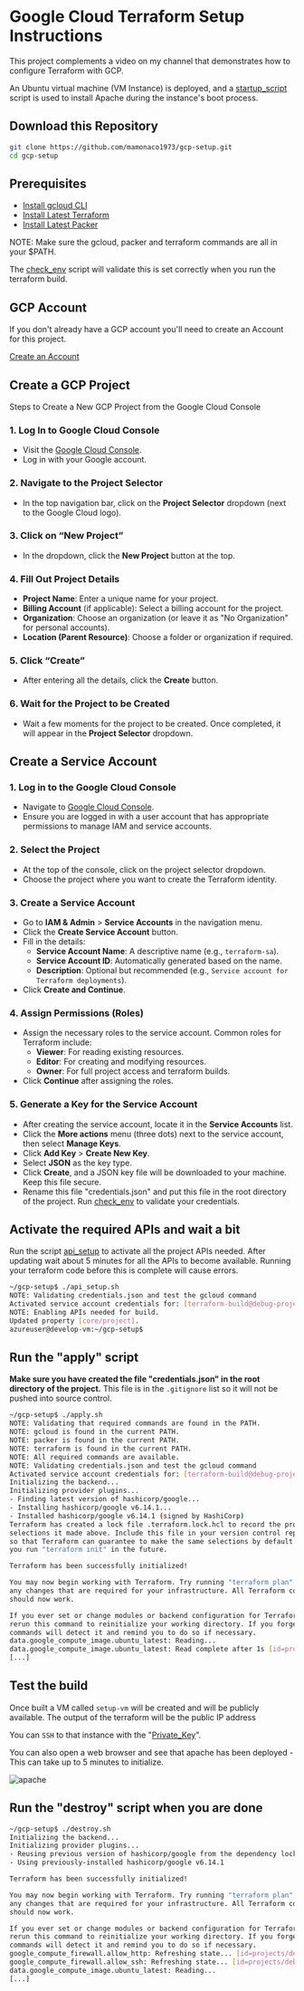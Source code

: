 Google Cloud Terraform Setup Instructions
=========================================

This project complements a video on my channel that demonstrates how to configure Terraform with GCP.

An Ubuntu virtual machine (VM Instance) is deployed, and a [startup_script](scripts/startup_script.sh) script is used to install Apache during the instance's boot process.

## Download this Repository

```bash
git clone https://github.com/mamonaco1973/gcp-setup.git
cd gcp-setup
```

## Prerequisites

* [Install gcloud CLI](https://cloud.google.com/sdk/docs/install) 
* [Install Latest Terraform](https://developer.hashicorp.com/terraform/install)
* [Install Latest Packer](https://developer.hashicorp.com/packer/install)

NOTE: Make sure the gcloud, packer and terraform commands are all in your $PATH.

The [check_env](./check_env.sh) script will validate this is set correctly when you run the terraform build.

## GCP Account

If you don't already have a GCP account you'll need to create an Account for this project. 

[Create an Account](https://console.cloud.google.com/)

## Create a GCP Project

Steps to Create a New GCP Project from the Google Cloud Console

### 1. Log In to Google Cloud Console
- Visit the [Google Cloud Console](https://console.cloud.google.com).
- Log in with your Google account.

### 2. Navigate to the Project Selector
- In the top navigation bar, click on the **Project Selector** dropdown (next to the Google Cloud logo).

### 3. Click on “New Project”
- In the dropdown, click the **New Project** button at the top.

### 4. Fill Out Project Details
- **Project Name**: Enter a unique name for your project.
- **Billing Account** (if applicable): Select a billing account for the project.
- **Organization**: Choose an organization (or leave it as "No Organization" for personal accounts).
- **Location (Parent Resource)**: Choose a folder or organization if required.

### 5. Click “Create”
- After entering all the details, click the **Create** button.

### 6. Wait for the Project to be Created
- Wait a few moments for the project to be created. Once completed, it will appear in the **Project Selector** dropdown.

## Create a Service Account

### 1. Log in to the Google Cloud Console
   - Navigate to [Google Cloud Console](https://console.cloud.google.com).
   - Ensure you are logged in with a user account that has appropriate permissions to manage IAM and service accounts.

### 2. Select the Project
   - At the top of the console, click on the project selector dropdown.
   - Choose the project where you want to create the Terraform identity.

### 3. Create a Service Account
   - Go to **IAM & Admin** > **Service Accounts** in the navigation menu.
   - Click the **Create Service Account** button.
   - Fill in the details:
     - **Service Account Name**: A descriptive name (e.g., `terraform-sa`).
     - **Service Account ID**: Automatically generated based on the name.
     - **Description**: Optional but recommended (e.g., `Service account for Terraform deployments`).
   - Click **Create and Continue**.

### 4. Assign Permissions (Roles)
   - Assign the necessary roles to the service account. Common roles for Terraform include:
     - **Viewer**: For reading existing resources.
     - **Editor**: For creating and modifying resources.
     - **Owner**: For full project access and terraform builds.
   - Click **Continue** after assigning the roles.

### 5. Generate a Key for the Service Account
   - After creating the service account, locate it in the **Service Accounts** list.
   - Click the **More actions** menu (three dots) next to the service account, then select **Manage Keys**.
   - Click **Add Key** > **Create New Key**.
   - Select **JSON** as the key type.
   - Click **Create**, and a JSON key file will be downloaded to your machine. Keep this file secure.
   - Rename this file "credentials.json" and put this file in the root directory of the project. Run [check_env](check_env.sh) to validate your credentials.

## Activate the required APIs and wait a bit

Run the script [api_setup](./api_setup.sh) to activate all the project APIs needed. After updating wait about 5 minutes for all the APIs to become available. Running your terraform code before this is complete will cause errors.

```bash
~/gcp-setup$ ./api_setup.sh
NOTE: Validating credentials.json and test the gcloud command
Activated service account credentials for: [terraform-build@debug-project-446221.iam.gserviceaccount.com]
NOTE: Enabling APIs needed for build.
Updated property [core/project].
azureuser@develop-vm:~/gcp-setup$
```

## Run the "apply" script

**Make sure you have created the file "credentials.json" in the root directory of the project.** This file is in the `.gitignore` list so it will not be pushed into source control.

```bash
~/gcp-setup$ ./apply.sh
NOTE: Validating that required commands are found in the PATH.
NOTE: gcloud is found in the current PATH.
NOTE: packer is found in the current PATH.
NOTE: terraform is found in the current PATH.
NOTE: All required commands are available.
NOTE: Validating credentials.json and test the gcloud command
Activated service account credentials for: [terraform-build@debug-project-446221.iam.gserviceaccount.com]
Initializing the backend...
Initializing provider plugins...
- Finding latest version of hashicorp/google...
- Installing hashicorp/google v6.14.1...
- Installed hashicorp/google v6.14.1 (signed by HashiCorp)
Terraform has created a lock file .terraform.lock.hcl to record the provider
selections it made above. Include this file in your version control repository
so that Terraform can guarantee to make the same selections by default when
you run "terraform init" in the future.

Terraform has been successfully initialized!

You may now begin working with Terraform. Try running "terraform plan" to see
any changes that are required for your infrastructure. All Terraform commands
should now work.

If you ever set or change modules or backend configuration for Terraform,
rerun this command to reinitialize your working directory. If you forget, other
commands will detect it and remind you to do so if necessary.
data.google_compute_image.ubuntu_latest: Reading...
data.google_compute_image.ubuntu_latest: Read complete after 1s [id=projects/ubuntu-os-cloud/global/images/ubuntu-2404-noble-amd64-v20241219]
[...]
```

## Test the build

Once built a VM called `setup-vm` will be created and will be publicly available. The output of the terraform will be the public IP address

You can `SSH` to that instance with the "[Private_Key](keys\Private_Key)".

You can also open a web browser and see that apache has been deployed - This can take up to 5 minutes to initialize.

![apache](apache.png)

## Run the "destroy" script when you are done

```bash
~/gcp-setup$ ./destroy.sh
Initializing the backend...
Initializing provider plugins...
- Reusing previous version of hashicorp/google from the dependency lock file
- Using previously-installed hashicorp/google v6.14.1

Terraform has been successfully initialized!

You may now begin working with Terraform. Try running "terraform plan" to see
any changes that are required for your infrastructure. All Terraform commands
should now work.

If you ever set or change modules or backend configuration for Terraform,
rerun this command to reinitialize your working directory. If you forget, other
commands will detect it and remind you to do so if necessary.
google_compute_firewall.allow_http: Refreshing state... [id=projects/debug-project-446221/global/firewalls/allow-http]
google_compute_firewall.allow_ssh: Refreshing state... [id=projects/debug-project-446221/global/firewalls/allow-ssh]
data.google_compute_image.ubuntu_latest: Reading...
[...]
```
